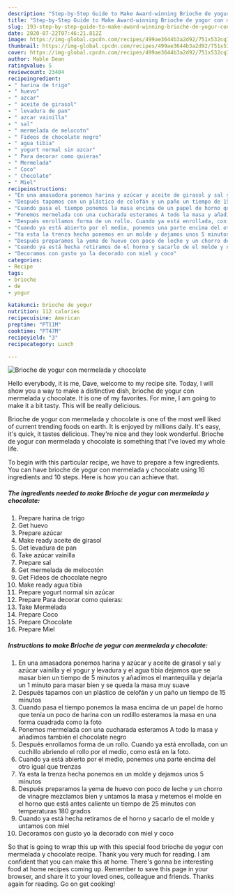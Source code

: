 ```yaml
---
description: "Step-by-Step Guide to Make Award-winning Brioche de yogur con mermelada y chocolate"
title: "Step-by-Step Guide to Make Award-winning Brioche de yogur con mermelada y chocolate"
slug: 193-step-by-step-guide-to-make-award-winning-brioche-de-yogur-con-mermelada-y-chocolate
date: 2020-07-22T07:46:21.812Z
image: https://img-global.cpcdn.com/recipes/499ae3644b3a2d92/751x532cq70/brioche-de-yogur-con-mermelada-y-chocolate-foto-principal.jpg
thumbnail: https://img-global.cpcdn.com/recipes/499ae3644b3a2d92/751x532cq70/brioche-de-yogur-con-mermelada-y-chocolate-foto-principal.jpg
cover: https://img-global.cpcdn.com/recipes/499ae3644b3a2d92/751x532cq70/brioche-de-yogur-con-mermelada-y-chocolate-foto-principal.jpg
author: Mable Dean
ratingvalue: 5
reviewcount: 23404
recipeingredient:
- " harina de trigo"
- " huevo"
- " azcar"
- " aceite de girasol"
- " levadura de pan"
- " azcar vainilla"
- " sal"
- " mermelada de melocotn"
- " Fideos de chocolate negro"
- " agua tibia"
- " yogurt normal sin azcar"
- " Para decorar como quieras"
- " Mermelada"
- " Coco"
- " Chocolate"
- " Miel"
recipeinstructions:
- "En una amasadora ponemos harina y azúcar y aceite de girasol y sal y azúcar vainilla y el yogur y levadura y el agua tibia dejamos que se masar bien un tiempo de 5 minutos y añadimos el mantequilla y dejarla un 1 minuto para masar bien y se queda la masa muy suave"
- "Después tapamos con un plástico de celofán y un paño un tiempo de 15 minutos"
- "Cuando pasa el tiempo ponemos la masa encima de un papel de horno que tenía un poco de harina con un rodillo esteramos la masa en una forma cuadrada como la foto"
- "Ponemos mermelada con una cucharada esteramos A todo la masa y añadimos también el chocolate negro"
- "Después enrollamos forma de un rollo. Cuando ya está enrollada, con un cuchillo abriendo el rollo por el medio, como está en la foto."
- "Cuando ya está abierto por el medio, ponemos una parte encima del otro igual que trenzas"
- "Ya esta la trenza hecha ponemos en un molde y dejamos unos 5 minutos"
- "Después preparamos la yema de huevo con poco de leche y un chorro de vinagre mezclamos bien y untamos la masa y metemos el molde en el horno que está antes caliente un tiempo de 25 minutos con temperaturas 180 grados"
- "Cuando ya está hecha retiramos de el horno y sacarlo de el molde y untamos con miel"
- "Decoramos con gusto yo la decorado con miel y coco"
categories:
- Recipe
tags:
- brioche
- de
- yogur

katakunci: brioche de yogur 
nutrition: 112 calories
recipecuisine: American
preptime: "PT11M"
cooktime: "PT47M"
recipeyield: "3"
recipecategory: Lunch

---
```



![Brioche de yogur con mermelada y chocolate](https://img-global.cpcdn.com/recipes/499ae3644b3a2d92/751x532cq70/brioche-de-yogur-con-mermelada-y-chocolate-foto-principal.jpg)

Hello everybody, it is me, Dave, welcome to my recipe site. Today, I will show you a way to make a distinctive dish, brioche de yogur con mermelada y chocolate. It is one of my favorites. For mine, I am going to make it a bit tasty. This will be really delicious.



Brioche de yogur con mermelada y chocolate is one of the most well liked of current trending foods on earth. It is enjoyed by millions daily. It's easy, it's quick, it tastes delicious. They're nice and they look wonderful. Brioche de yogur con mermelada y chocolate is something that I've loved my whole life.


To begin with this particular recipe, we have to prepare a few ingredients. You can have brioche de yogur con mermelada y chocolate using 16 ingredients and 10 steps. Here is how you can achieve that.

<!--inarticleads1-->

##### The ingredients needed to make Brioche de yogur con mermelada y chocolate:

1. Prepare  harina de trigo
1. Get  huevo
1. Prepare  azúcar
1. Make ready  aceite de girasol
1. Get  levadura de pan
1. Take  azúcar vainilla
1. Prepare  sal
1. Get  mermelada de melocotón
1. Get  Fideos de chocolate negro
1. Make ready  agua tibia
1. Prepare  yogurt normal sin azúcar
1. Prepare  Para decorar como quieras:
1. Take  Mermelada
1. Prepare  Coco
1. Prepare  Chocolate
1. Prepare  Miel




<!--inarticleads2-->

##### Instructions to make Brioche de yogur con mermelada y chocolate:

1. En una amasadora ponemos harina y azúcar y aceite de girasol y sal y azúcar vainilla y el yogur y levadura y el agua tibia dejamos que se masar bien un tiempo de 5 minutos y añadimos el mantequilla y dejarla un 1 minuto para masar bien y se queda la masa muy suave
1. Después tapamos con un plástico de celofán y un paño un tiempo de 15 minutos
1. Cuando pasa el tiempo ponemos la masa encima de un papel de horno que tenía un poco de harina con un rodillo esteramos la masa en una forma cuadrada como la foto
1. Ponemos mermelada con una cucharada esteramos A todo la masa y añadimos también el chocolate negro
1. Después enrollamos forma de un rollo. Cuando ya está enrollada, con un cuchillo abriendo el rollo por el medio, como está en la foto.
1. Cuando ya está abierto por el medio, ponemos una parte encima del otro igual que trenzas
1. Ya esta la trenza hecha ponemos en un molde y dejamos unos 5 minutos
1. Después preparamos la yema de huevo con poco de leche y un chorro de vinagre mezclamos bien y untamos la masa y metemos el molde en el horno que está antes caliente un tiempo de 25 minutos con temperaturas 180 grados
1. Cuando ya está hecha retiramos de el horno y sacarlo de el molde y untamos con miel
1. Decoramos con gusto yo la decorado con miel y coco




So that is going to wrap this up with this special food brioche de yogur con mermelada y chocolate recipe. Thank you very much for reading. I am confident that you can make this at home. There's gonna be interesting food at home recipes coming up. Remember to save this page in your browser, and share it to your loved ones, colleague and friends. Thanks again for reading. Go on get cooking!
